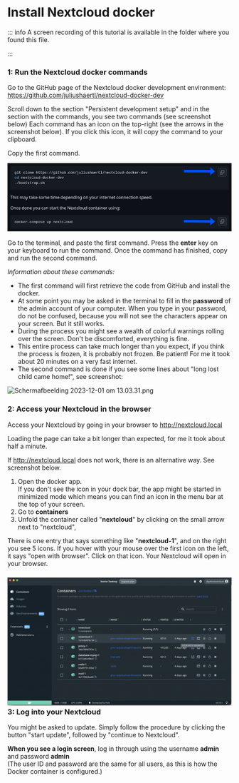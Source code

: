 # Install Nextcloud docker

::: info
A screen recording of this tutorial is available in the folder where you found this file.

:::

### 1: Run the Nextcloud docker commands

Go to the GitHub page of the Nextcloud docker development environment: <https://github.com/juliushaertl/nextcloud-docker-dev>

Scroll down to the section "Persistent development setup" and in the section with the commands, you see two commands (see screenshot below) Each command has an icon on the top-right (see the arrows in the screenshot below). If you click this icon, it will copy the command to your clipboard.

Copy the first command.

![afbeelding.png](.attachments.6467907/afbeelding.png)

Go to the terminal, and paste the first command. Press the **enter** key on your keyboard to run the command. Once the command has finished, copy and run the second command.

*Information about these commands:*

- The first command will first retrieve the code from GitHub and install the docker.
- At some point you may be asked in the terminal to fill in the **password** of the admin account of your computer. When you type in your password, do not be confused, because you will not see the characters appear on your screen. But it still works.
- During the process you might see a wealth of colorful warnings rolling over the screen. Don't be discomforted, everything is fine.
- This entire process can take much longer than you expect, if you think the process is frozen, it is probably not frozen. Be patient! For me it took about 20 minutes on a very fast internet.
- The second command is done if you see some lines about "long lost child came home!", see screenshot:

![Scherm­afbeelding 2023-12-01 om 13.03.31.png](.attachments.6467907/Scherm%C2%ADafbeelding%202023-12-01%20om%2013.03.31.png)

### 2: Access your Nextcloud in the browser

Access your Nextcloud by going in your browser to <http://nextcloud.local>

Loading the page can take a bit longer than expected, for me it took about half a minute.

If <http://nextcloud.local> does not work, there is an alternative way. See screenshot below.

1. Open the docker app.  
   If you don't see the icon in your dock bar, the app might be started in minimized mode which means you can find an icon in the menu bar at the top of your screen.
2. Go to **containers**
3. Unfold the container called "**nextcloud**" by clicking on the small arrow next to "nextcloud",

There is one entry that says something like "**nextcloud-1**", and on the right you see 5 icons. If you hover with your mouse over the first icon on the left, it says "open with browser". Click on that icon. Your Nextcloud will open in your browser.

### ![image (2).png](.attachments.6467907/image%20%282%29.png)3: Log into your Nextcloud

You might be asked to update. Simply follow the procedure by clicking the button "start update", followed by "continue to Nextcloud".

**When you see a login screen**, log in through using the username **admin** and password **admin**  
(The user ID and password are the same for all users, as this is how the Docker container is configured.)